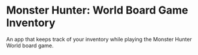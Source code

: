 # Monster Hunter: World Board Game Inventory
An app that keeps track of your inventory while playing the Monster Hunter World board game.
